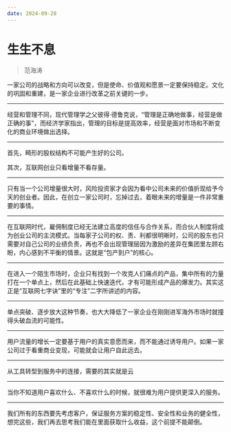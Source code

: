```yaml
---
date: 2024-09-28
---
```


# 生生不息

> 范海涛

一家公司的战略和方向可以改变，但是使命、价值观和愿景一定要保持稳定。文化的巩固和重建，是一家企业进行改革之前关键的一步。

---

经营和管理不同，现代管理学之父彼得·德鲁克说，“管理是正确地做事，经营是做正确的事”，而经济学家指出，管理的目标是提高效率，经营是面对市场和不断变化的商业环境做出选择。

---

首先，畸形的股权结构不可能产生好的公司。

其次，互联网创业只看增量不看存量。

---

只有当一个公司增量很大时，风险投资家才会因为看中公司未来的价值折现给予今天的创业者。因此，在创立一家公司时，忘掉过去，着眼未来的增量是一件非常重要的事情。

---

在互联网时代，雇佣制度已经无法建立高度的信任与合作关系，而合伙人制度将成为创业公司的主流模式。当每家子公司的权、责、利都很明晰时，公司的股东也只需要对自己公司的业绩负责，再也不会出现管理层因为激励的差异在集团里左顾右盼，内心感到不平衡的情景。这就是“包产到户”的核心。

---

在进入一个陌生市场时，企业只有找到一个攻克人们痛点的产品，集中所有的力量打在一个单点上，然后在此基础上快速迭代，才有可能形成产品的爆发力。其实这正是“互联网七字诀”里的“专注”二字所讲述的内容。

---

单点突破、逐步放大这种节奏，也大大降低了一家企业在刚刚进军海外市场时就撞得头破血流的可能性。

---

用户流量的增长一定要基于用户的真实意愿而来，而不能通过诱导用户。如果一家公司过于看重商业变现，可能就会让用户自此远去。

---

从工具转型到服务中的连接，需要的其实就是云

---

当你不知道用户喜欢什么、不喜欢什么的时候，就很难为用户提供更深入的服务。

---

我们所有的东西要先考虑客户，保证服务方案的稳定性、安全性和业务的健全性，想完这些，我们再去思考我们能在里面获取什么收益，这个前提不能颠倒。
